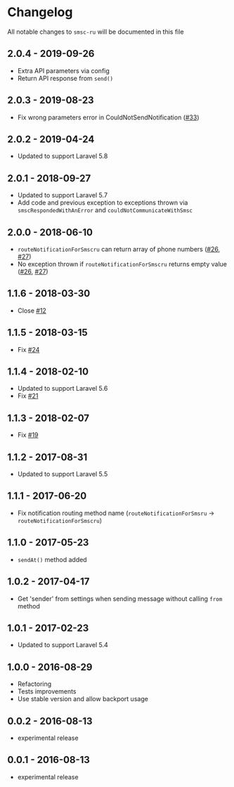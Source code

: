 # Changelog

All notable changes to `smsc-ru` will be documented in this file

## 2.0.4 - 2019-09-26

- Extra API parameters via config
- Return API response from `send()`

## 2.0.3 - 2019-08-23

- Fix wrong parameters error in CouldNotSendNotification ([#33](https://github.com/laravel-notification-channels/smsc-ru/issues/33))

## 2.0.2 - 2019-04-24

- Updated to support Laravel 5.8

## 2.0.1 - 2018-09-27

- Updated to support Laravel 5.7
- Add code and previous exception to exceptions thrown via `smscRespondedWithAnError` and `couldNotCommunicateWithSmsc`

## 2.0.0 - 2018-06-10

- `routeNotificationForSmscru` can return array of phone numbers ([#26](https://github.com/laravel-notification-channels/smsc-ru/issues/26), [#27](https://github.com/laravel-notification-channels/smsc-ru/pull/27))
- No exception thrown if `routeNotificationForSmscru` returns empty value ([#26](https://github.com/laravel-notification-channels/smsc-ru/issues/26), [#27](https://github.com/laravel-notification-channels/smsc-ru/pull/27))

## 1.1.6 - 2018-03-30

- Close [#12](https://github.com/laravel-notification-channels/smsc-ru/issues/12)

## 1.1.5 - 2018-03-15

- Fix [#24](https://github.com/laravel-notification-channels/smsc-ru/issues/24)

## 1.1.4 - 2018-02-10

- Updated to support Laravel 5.6
- Fix [#21](https://github.com/laravel-notification-channels/smsc-ru/issues/21)

## 1.1.3 - 2018-02-07

- Fix [#19](https://github.com/laravel-notification-channels/smsc-ru/issues/19)

## 1.1.2 - 2017-08-31

- Updated to support Laravel 5.5

## 1.1.1 - 2017-06-20

- Fix notification routing method name (`routeNotificationForSmsru` → `routeNotificationForSmscru`)

## 1.1.0 - 2017-05-23

- `sendAt()` method added

## 1.0.2 - 2017-04-17

- Get 'sender' from settings when sending message without calling `from` method

## 1.0.1 - 2017-02-23

- Updated to support Laravel 5.4

## 1.0.0 - 2016-08-29

- Refactoring
- Tests improvements
- Use stable version and allow backport usage

## 0.0.2 - 2016-08-13

- experimental release

## 0.0.1 - 2016-08-13

- experimental release
